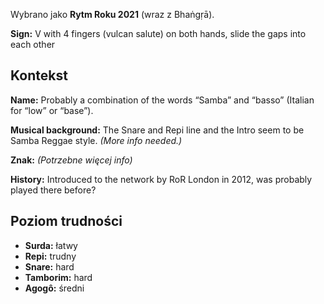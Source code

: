 Wybrano jako **Rytm Roku 2021** (wraz z Bhaṅgṛā).

**Sign:** V with 4 fingers (vulcan salute) on both hands, slide the gaps into
each other

## Kontekst

**Name:** Probably a combination of the words “Samba” and “basso” (Italian for
“low” or “base”).

**Musical background:** The Snare and Repi line and the Intro seem to be Samba
Reggae style. *(More info needed.)*

**Znak:** *(Potrzebne więcej info)*

**History:** Introduced to the network by RoR London in 2012, was probably
played there before?

## Poziom trudności

* **Surda:** łatwy
* **Repi:** trudny
* **Snare:** hard
* **Tamborim:** hard
* **Agogô:** średni
